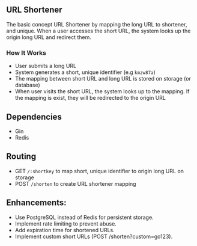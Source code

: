 ## URL Shortener

The basic concept URL Shortener by mapping the long URL to shortener, and unique. When a user accesses the short URL, the system looks up the origin long URL and redirect them.

### How It Works
- User submits a long URL
- System generates a short, unique identifier (e.g `kmzw87a`)
- The mapping between short URL and long URL is stored on storage (or database)
- When user visits the short URL, the system looks up to the mapping. If the mapping is exist, they will be redirected to the origin URL

## Dependencies
- Gin
- Redis

## Routing

- GET `/:shortkey` to map short, unique identifier to origin long URL on storage
- POST `/shorten` to create URL shortener mapping

## Enhancements:
- Use PostgreSQL instead of Redis for persistent storage.
- Implement rate limiting to prevent abuse.
- Add expiration time for shortened URLs.
- Implement custom short URLs (POST /shorten?custom=go123).
